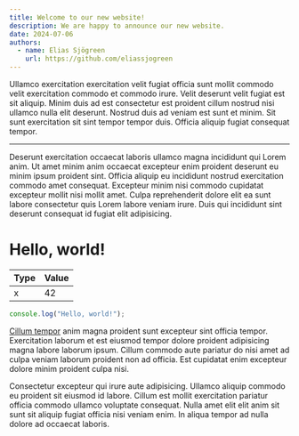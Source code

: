 ```yaml
---
title: Welcome to our new website!
description: We are happy to announce our new website.
date: 2024-07-06
authors:
  - name: Elias Sjögreen
    url: https://github.com/eliassjogreen
---
```


Ullamco exercitation exercitation velit fugiat officia sunt mollit commodo velit
exercitation commodo et commodo irure. Velit deserunt velit fugiat est sit
aliquip. Minim duis ad est consectetur est proident cillum nostrud nisi ullamco
nulla elit deserunt. Nostrud duis ad veniam est sunt et minim. Sit sunt
exercitation sit sint tempor tempor duis. Officia aliquip fugiat consequat
tempor.

---

Deserunt exercitation occaecat laboris ullamco magna incididunt qui Lorem anim.
Ut amet minim anim occaecat excepteur enim proident deserunt eu minim ipsum
proident sint. Officia aliquip eu incididunt nostrud exercitation commodo amet
consequat. Excepteur minim nisi commodo cupidatat excepteur mollit nisi mollit
amet. Culpa reprehenderit dolore elit ea sunt labore consectetur quis Lorem
labore veniam irure. Duis qui incididunt sint deserunt consequat id fugiat elit
adipisicing.

# Hello, world!

| Type | Value |
| ---- | ----- |
| x    | 42    |

```js
console.log("Hello, world!");
```

[Cillum tempor](https://github.com) anim magna proident sunt excepteur sint
officia tempor. Exercitation laborum et est eiusmod tempor dolore proident
adipisicing magna labore laborum ipsum. Cillum commodo aute pariatur do nisi
amet ad culpa veniam laborum proident non ad officia. Est cupidatat enim
excepteur dolore minim proident culpa nisi.

Consectetur excepteur qui irure aute adipisicing. Ullamco aliquip commodo eu
proident sit eiusmod id labore. Cillum est mollit exercitation pariatur officia
commodo ullamco voluptate consequat. Nulla amet elit elit anim sit sunt sit
aliquip fugiat officia nisi veniam enim. In aliqua tempor ad nulla dolore ad
occaecat laboris.
